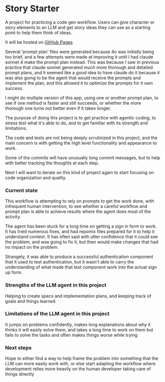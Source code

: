 # Story Starter

A project for practicing a code gen workflow. Users can give character or story elements to an LLM and get story ideas they can use as a starting point to help them think of ideas.

It will be hosted on [GitHub Pages](https://ljacobdev.github.io/story-starter)


Several 'prompt plan' files were generated because 4o was initially being too brief, and a few attempts were made at improving it until I had claude sonnet 4 make the prompt plan instead.  This was because I saw in previous practice that claude sonnet generated much more thorough and detailed prompt plans, and it seemed like a good idea to have claude do it because it was also going to be the agent that would receive the prompts and implement the plan, and this allowed it to optimize the prompts for it own success.

I might do multiple version of this app, using one or another prompt plan, to see if one method is faster and still succeeds, or whether the more thorough one turns out better even if it takes longer.


The purpose of doing this project is to get practice with agentic coding, to stress test what it's able to do, and to get familiar with its strength and limitations.  

The code and tests are not being deeply scrutinized in this project, and the main concern is with getting the high level functionality and appearance to work.

Some of the commits will have unusually long commit messages, but to help with better tracking the thoughts at each step.

Next I will want to iterate on this kind of project again to start focusing on code organization and quality.


### Current state

This workflow is attempting to rely on prompts to get the work done, with infrequent human intervention, to see whether a careful workflow and prompt plan is able to achieve results where the agent does most of the activity.

The agent has been stuck for a long time on getting a sign in form to work.  It has tried numerous fixes, and had repomix files prepared for it to help it understand context.  It has often said with utter confidence that it could see the problem, and was going to fix it, but then would make changes that had no impact on the problem.

Strangely, it was able to produce a successful authentication component that it used to test authentication, but it wasn't able to carry the understanding of what made that test component work into the actual sign up form.


### Strengths of the LLM agent in this project

Helping to create specs and implementation plans, and keeping track of goals and things learned


### Limitations of the LLM agent in this project

It jumps on problems confidently, makes long explanations about why it thinks it will easily solve them, and takes a long time to work on them but fails to solve the tasks and often makes things worse while trying


### Next steps

Hope to either find a way to help frame the problem into something that the LLM can more easily work with, or else start adapting the workflow where development relies more heavily on the human developer taking care of things directly